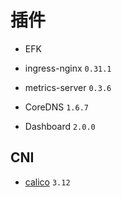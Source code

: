 # 插件

* EFK

* ingress-nginx `0.31.1`

* metrics-server `0.3.6`

* CoreDNS `1.6.7`

* Dashboard `2.0.0`

## CNI

* [calico](https://docs.projectcalico.org/v3.12/getting-started/kubernetes/installation/calico) `3.12`
